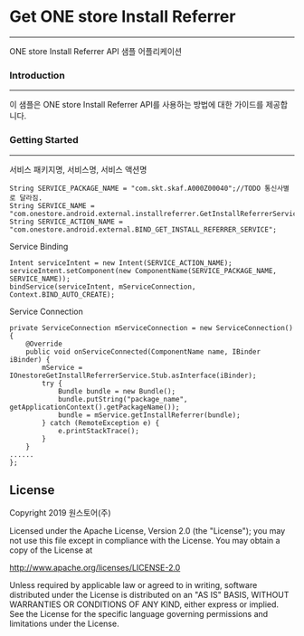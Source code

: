 # Get ONE store Install Referrer
----
ONE store Install Referrer API 샘플 어플리케이션

### Introduction
----
이 샘플은 ONE store Install Referrer API를 사용하는 방법에 대한 가이드를 제공합니다. 

### Getting Started
----

서비스 패키지명, 서비스명, 서비스 액션명

```{.java}
String SERVICE_PACKAGE_NAME = "com.skt.skaf.A000Z00040";//TODO 통신사별로 달라짐.
String SERVICE_NAME = "com.onestore.android.external.installreferrer.GetInstallReferrerService";
String SERVICE_ACTION_NAME = "com.onestore.android.external.BIND_GET_INSTALL_REFERRER_SERVICE";
```

Service Binding

```{.java}
Intent serviceIntent = new Intent(SERVICE_ACTION_NAME);
serviceIntent.setComponent(new ComponentName(SERVICE_PACKAGE_NAME, SERVICE_NAME));
bindService(serviceIntent, mServiceConnection, Context.BIND_AUTO_CREATE);
```

Service Connection

```{.java}
private ServiceConnection mServiceConnection = new ServiceConnection() { 
    @Override 
    public void onServiceConnected(ComponentName name, IBinder iBinder) {
        mService = IOnestoreGetInstallReferrerService.Stub.asInterface(iBinder); 
        try {
            Bundle bundle = new Bundle(); 
            bundle.putString("package_name", getApplicationContext().getPackageName());
            bundle = mService.getInstallReferrer(bundle); 
        } catch (RemoteException e) {
            e.printStackTrace(); 
        } 
    } 
......
};
```

License
----

Copyright 2019 원스토어(주)

Licensed under the Apache License, Version 2.0 (the "License");
you may not use this file except in compliance with the License.
You may obtain a copy of the License at

http://www.apache.org/licenses/LICENSE-2.0

Unless required by applicable law or agreed to in writing, software
distributed under the License is distributed on an "AS IS" BASIS,
WITHOUT WARRANTIES OR CONDITIONS OF ANY KIND, either express or implied.
See the License for the specific language governing permissions and
limitations under the License.
